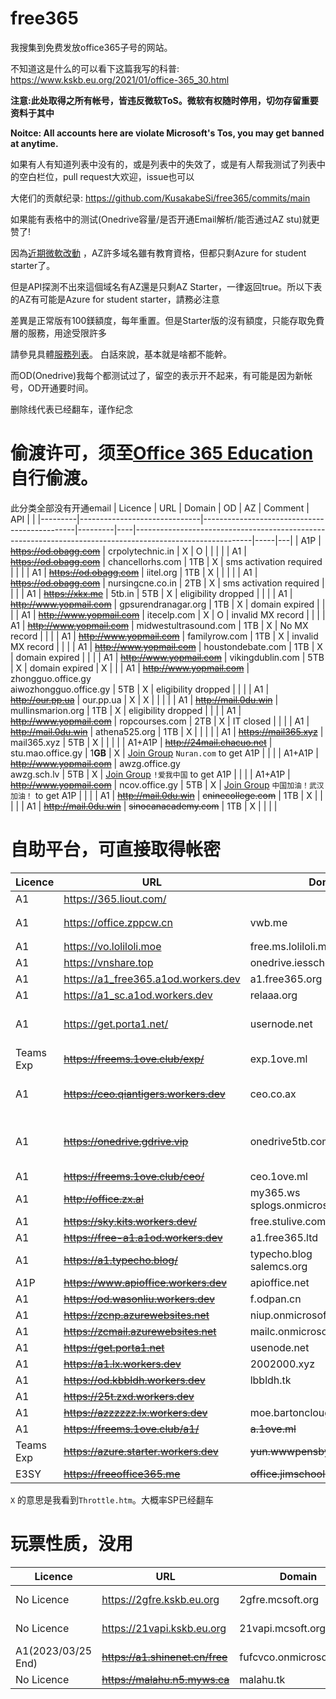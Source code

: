 # free365

我搜集到免费发放office365子号的网站。

不知道这是什么的可以看下这篇我写的科普: https://www.kskb.eu.org/2021/01/office-365_30.html

**注意:此处取得之所有帐号，皆违反微软ToS。微软有权随时停用，切勿存留重要资料于其中**

**Noitce: All accounts here are violate Microsoft's Tos, you may get banned at anytime.**

如果有人有知道列表中没有的，或是列表中的失效了，或是有人帮我测试了列表中的空白栏位，pull request大欢迎，issue也可以

大佬们的贡献纪录: https://github.com/KusakabeSi/free365/commits/main

如果能有表格中的测试(Onedrive容量/是否开通Email解析/能否通过AZ stu)就更赞了!

因為[近期微軟改動](https://www.kskb.eu.org/2021/08/azure-for-students.html) ，AZ許多域名雖有教育資格，但都只剩Azure for student starter了。

但是API探測不出來這個域名有AZ還是只剩AZ Starter，一律返回true。所以下表的AZ有可能是Azure for student starter，請務必注意

差異是正常版有100鎂額度，每年重置。但是Starter版的沒有額度，只能存取免費層的服務，用途受限許多

請參見具體[服務列表](https://azure.microsoft.com/zh-tw/offers/ms-azr-0144p/)。 白話來說，基本就是啥都不能幹。

而OD(Onedrive)我每个都测试过了，留空的表示开不起来，有可能是因为新帐号，OD开通要时间。

删除线代表已经翻车，谨作纪念

偷渡许可，须至[Office 365 Education](https://products.office.com/en-us/student?tab=students)自行偷渡。
===
此分类全部没有开通email
| Licence | URL                          | Domain                                       | OD      | AZ | Comment                                                                                                   | API |   |
|---------|------------------------------|----------------------------------------------|---------|----|-----------------------------------------------------------------------------------------------------------|-----|---|
| A1P     | ~~https://od.obagg.com~~     | crpolytechnic.in                             | X       | O  |                                                                                                           |     |   |
| A1      | ~~https://od.obagg.com~~     | chancellorhs.com                             | 1TB     | X  | sms activation required                                                                                   |     |   |
| A1      | ~~https://od.obagg.com~~     | iitel.org                                    | 1TB     | X  |                                                                                                           |     |   |
| A1      | ~~https://od.obagg.com~~     | nursingcne.co.in                             | 2TB     | X  | sms activation required                                                                                   |     |   |
| A1      | ~~https://xkx.me~~           | 5tb.in                                       | 5TB     | X  | eligibility dropped                                                                                       |     |   |
| A1      | ~~http://www.yopmail.com~~   | gpsurendranagar.org                          | 1TB     | X  | domain expired                                                                                            |     |   |
| A1      | ~~http://www.yopmail.com~~   | itecelp.com                                  | X       | O  | invalid MX record                                                                                         |     |   |
| A1      | ~~http://www.yopmail.com~~   | midwestultrasound.com                        | 1TB     | X  | No MX record                                                                                              |     |   |
| A1      | ~~http://www.yopmail.com~~   | familyrow.com                                | 1TB     | X  | invalid MX record                                                                                         |     |   |
| A1      | ~~http://www.yopmail.com~~   | houstondebate.com                            | 1TB     | X  | domain expired                                                                                            |     |   |
| A1      | ~~http://www.yopmail.com~~   | vikingdublin.com                             | 5TB     | X  | domain expired                                                                                            | X   |   |
| A1      | ~~http://www.yopmail.com~~   | zhongguo.office.gy<br>aiwozhongguo.office.gy | 5TB     | X  | eligibility dropped                                                                                       |     |   |
| A1      | ~~http://our.pp.ua~~         | our.pp.ua                                    | X       | X  |                                                                                                           |     |   |
| A1      | ~~http://mail.0du.win~~      | mullinsmarion.org                            | 1TB     | X  | eligibility dropped                                                                                       |     |   |
| A1      | ~~http://www.yopmail.com~~   | ropcourses.com                               | 2TB     | X  | IT closed                                                                                                 |     |   |
| A1      | ~~http://mail.0du.win~~      | athena525.org                                | 1TB     | X  |                                                                                                           |     |   |
| A1      | ~~https://mail365.xyz~~      | mail365.xyz                                  | 5TB     | X  |                                                                                                           |     |   |
| A1+A1P  | ~~http://24mail.chacuo.net~~ | stu.mao.office.gy                            | 1**GB** | X  | [Join Group](https://account.activedirectory.windowsazure.com/r/#/joinGroups) ```Nuran.com``` to get A1P  |     |   |
| A1+A1P  | ~~http://www.yopmail.com~~   | awzg.office.gy<br>awzg.sch.lv                | 5TB     | X  | [Join Group](https://account.activedirectory.windowsazure.com/r/#/joinGroups) ```!爱我中国``` to get A1P      |     |   |
| A1+A1P  | ~~http://www.yopmail.com~~   | ncov.office.gy                               | 5TB     | X  | [Join Group](https://account.activedirectory.windowsazure.com/r/#/joinGroups) ```中国加油！武汉加油！``` to get A1P |     |   |
| A1      | ~~http://mail.0du.win~~      | ~~cninecollege.com~~                         | 1TB     | X  |                                                                                                           |     |   |
| A1      | ~~http://mail.0du.win~~      | ~~sinocanacademy.com~~                       | 1TB     | X  |                                                                                                           |     |   |

自助平台，可直接取得帐密
===

| Licence           | URL                                                   | Domain                           | OD  | Mail | AZ | Comment                 |
|-------------------|-------------------------------------------------------|----------------------------------|-----|------|----|-------------------------|
| A1                | https://365.liout.com/                                |                                  | 1TB | X    |    |                       |
| A1                | https://office.zppcw.cn                               | vwb.me                           | 5TB | X    | X  | 不能创建 API              |
| A1                | https://vo.loliloli.moe                               | free.ms.loliloli.me              | 1TB | X    | X  |                         |
| A1                | https://vnshare.top                                   | onedrive.iesschool.edu.vn        | 5TB | X    | X  |                         |
| A1                | https://a1_free365.a1od.workers.dev                   | a1.free365.org                   | X   | X    | X  |                         |
| A1                | https://a1_sc.a1od.workers.dev                        | relaaa.org                       | X   | X    | X  |                         |
| A1                | https://get.porta1.net/                               | usernode.net                     | X   | X    | X  | need activation code    |
| Teams Exp         | ~~https://freems.1ove.club/exp/~~                     | exp.1ove.ml                      | 5T  | X    | X  | paid                    |
| A1                | ~~https://ceo.qiantigers.workers.dev~~                | ceo.co.ax                        | 5TB | X    | X  | sms activation required |
| A1                | ~~https://onedrive.gdrive.vip~~                       | onedrive5tb.com                  | 5TB | O    | X  | High chance you get 429 |
| A1                | ~~https://freems.1ove.club/ceo/~~                     | ceo.1ove.ml                      | X   | X    | X  |                         |
| A1                | ~~http://office.zx.al~~                               |my365.ws<br>splogs.onmicrosoft.com| 5TB | O    | X  |                         |
| A1                | ~~https://sky.kits.workers.dev/~~                     | free.stulive.com                 | X   | X    | X  |                         |
| A1                | ~~https://free-a1.a1od.workers.dev~~                  | a1.free365.ltd                   | X   | X    | X  |                         |
| A1                | ~~https://a1.typecho.blog/~~                          | typecho.blog<br>salemcs.org      | 5TB | X    | X  |                         |
| A1P               | ~~https://www.apioffice.workers.dev~~                 | apioffice.net                    | 5TB | X    | X  |                         |
| A1                | ~~https://od.wasonliu.workers.dev~~                   | f.odpan.cn                       | 5TB | X    | X  |                         |
| A1                | ~~https://zcnp.azurewebsites.net~~                    | niup.onmicrosoft.com             | X   | O    | X  |                         |
| A1                | ~~https://zcmail.azurewebsites.net~~                  | mailc.onmicrosoft.com            | X   | O    | X  |                         |
| A1                | ~~https://get.porta1.net~~                            | usenode.net                      | 1TB | X    | X  |                         |
| A1                | ~~https://a1.lx.workers.dev~~                         | 2002000.xyz                      | 5TB | X    | X  |                         |
| A1                | ~~https://od.kbbldh.workers.dev~~                     | lbbldh.tk                        | 5TB | X    | X  |                         |
| A1                | ~~https://25t.zxd.workers.dev~~                       |                                  | 5TB | X    | X  |                         |
| A1                | ~~https://azzzzzz.lx.workers.dev~~                    | moe.bartonclough.co.uk           | 1TB | X    | X  |                         |
| A1                | ~~https://freems.1ove.club/a1/~~                      | ~~a.1ove.ml~~                    | 5TB | X    | X  |                         |
| Teams Exp         | ~~https://azure.starter.workers.dev~~                 | ~~yun.wwwpensbyhighschool.com~~  | 1TB | X    | O  |                         |
| E3SY              | ~~https://freeoffice365.me~~                          | ~~office.jimschool.org~~         | 5TB | X    | X  |                         |


```X``` 的意思是我看到```Throttle.htm```。大概率SP已经翻车


玩票性质，没用
===

| Licence           | URL                                                   | Domain                           | OD  | Mail | AZ | Comment                           |
|-------------------|-------------------------------------------------------|----------------------------------|-----|------|----|-----------------------------------|
| No Licence        | https://2gfre.kskb.eu.org                             | 2gfre.mcsoft.org                 | 2GB | X    | X  | [Detailed Information](https://www.kskb.eu.org/2021/02/teams.html)      |
| No Licence        | https://21vapi.kskb.eu.org                            | 21vapi.mcsoft.org                | X   | X    | X  | [Detailed Information](https://www.kskb.eu.org/2021/04/21vianet-office365.html)      |
| A1(2023/03/25 End)| ~~https://a1.shinenet.cn/free~~                       | fufcvco.onmicrosoft.com          | 5TB | X    | X  | [Detailed Information](https://www.shinenet.cn/archives/176.html)       |
| No Licence        | ~~https://malahu.n5.myws.ca~~                         | malahu.tk                        | X   | X    | X  |                                   |


